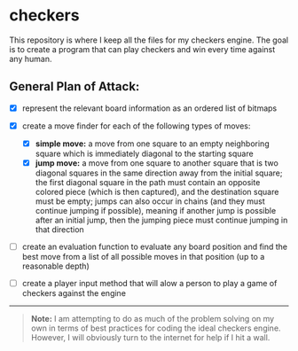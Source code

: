 # checkers
This repository is where I keep all the files for my checkers engine. The goal is to create a program that can play checkers and win every time against any human.

## General Plan of Attack:

- [x] represent the relevant board information as an ordered list of bitmaps

- [x] create a move finder for each of the following types of moves:
    - [x] **simple move:** a move from one square to an empty neighboring square which is immediately diagonal to the starting square
    - [x] **jump move:** a move from one square to another square that is two diagonal squares in the same direction away from the initial square; the first diagonal square in the path must contain an opposite colored piece (which is then captured), and the destination square must be empty; jumps can also occur in chains (and they must continue jumping if possible), meaning if another jump is possible after an initial jump, then the jumping piece must continue jumping in that direction

- [ ] create an evaluation function to evaluate any board position and find the best move from a list of all possible moves in that position (up to a reasonable depth)

- [ ] create a player input method that will alow a person to play a game of checkers against the engine

---

> **Note:** I am attempting to do as much of the problem solving on my own in terms of best practices for coding the ideal checkers engine. However, I will obviously turn to the internet for help if I hit a wall.